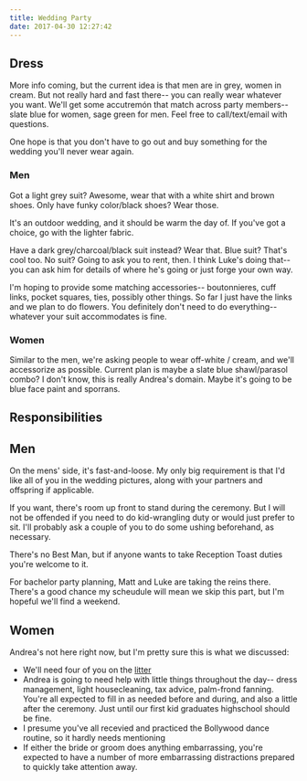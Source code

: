 ```yaml
---
title: Wedding Party
date: 2017-04-30 12:27:42
---
```


## Dress

More info coming, but the current idea is that men are in grey, women in cream.  But not really hard and fast there-- you can really wear whatever you want.  We'll get some accutremón that match across party members-- slate blue for women, sage green for men.  Feel free to call/text/email with questions.

One hope is that you don't have to go out and buy something for the wedding you'll never wear again.

### Men

Got a light grey suit?  Awesome, wear that with a white shirt and brown shoes.  Only have funky color/black shoes?  Wear those.

It's an outdoor wedding, and it should be warm the day of.  If you've got a choice, go with the lighter fabric.

Have a dark grey/charcoal/black suit instead?  Wear that.  Blue suit?  That's cool too.  No suit?  Going to ask you to rent, then.  I think Luke's doing that-- you can ask him for details of where he's going or just forge your own way.

I'm hoping to provide some matching accessories-- boutonnieres, cuff links, pocket squares, ties, possibly other things.  So far I just have the links and we plan to do flowers.  You definitely don't need to do everything-- whatever your suit accommodates is fine.  

### Women

Similar to the men, we're asking people to wear off-white / cream, and we'll accessorize as possible.  Current plan is maybe a slate blue shawl/parasol combo?  I don't know, this is really Andrea's domain.  Maybe it's going to be blue face paint and sporrans. 

## Responsibilities

## Men

On the mens' side, it's fast-and-loose.  My only big requirement is that I'd like all of you in the wedding pictures, along with your partners and offspring if applicable.  

If you want, there's room up front to stand during the ceremony.  But I will not be offended if you need to do kid-wrangling duty or would just prefer to sit.  I'll probably ask a couple of you to do some ushing beforehand, as necessary.

There's no Best Man, but if anyone wants to take Reception Toast duties you're welcome to it.

For bachelor party planning, Matt and Luke are taking the reins there.  There's a good chance my scheudule will mean we skip this part, but I'm hopeful we'll find a weekend.

## Women

Andrea's not here right now, but I'm pretty sure this is what we discussed:

- We'll need four of you on the [litter](https://en.wikipedia.org/wiki/Litter_(vehicle))
- Andrea is going to need help with little things throughout the day-- dress management, light housecleaning, tax advice, palm-frond fanning.  You're all expected to fill in as needed before and during, and also a little after the ceremony.  Just until our first kid graduates highschool should be fine.
- I presume you've all recevied and practiced the Bollywood dance routine, so it hardly needs mentioning
- If either the bride or groom does anything embarrassing, you're expected to have a number of more embarrassing distractions prepared to quickly take attention away.